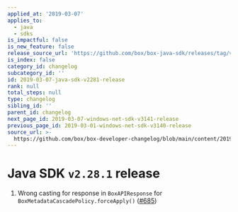 ```yaml
---
applied_at: '2019-03-07'
applies_to:
  - java
  - sdks
is_impactful: false
is_new_feature: false
release_source_url: 'https://github.com/box/box-java-sdk/releases/tag/v2.28.1'
is_index: false
category_id: changelog
subcategory_id: ''
id: 2019-03-07-java-sdk-v2281-release
rank: null
total_steps: null
type: changelog
sibling_id: ''
parent_id: changelog
next_page_id: 2019-03-07-windows-net-sdk-v3141-release
previous_page_id: 2019-03-01-windows-net-sdk-v3140-release
source_url: >-
  https://github.com/box/box-developer-changelog/blob/main/content/2019/03-07-java-sdk-v2281-release.md
---
```

# Java SDK `v2.28.1` release

1. Wrong casting for response in `BoxAPIResponse` for `BoxMetadataCascadePolicy.forceApply()` ([#685](https://github.com/box/box-java-sdk/pull/685))